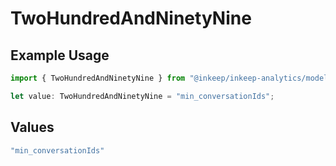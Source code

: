 # TwoHundredAndNinetyNine

## Example Usage

```typescript
import { TwoHundredAndNinetyNine } from "@inkeep/inkeep-analytics/models/operations";

let value: TwoHundredAndNinetyNine = "min_conversationIds";
```

## Values

```typescript
"min_conversationIds"
```
